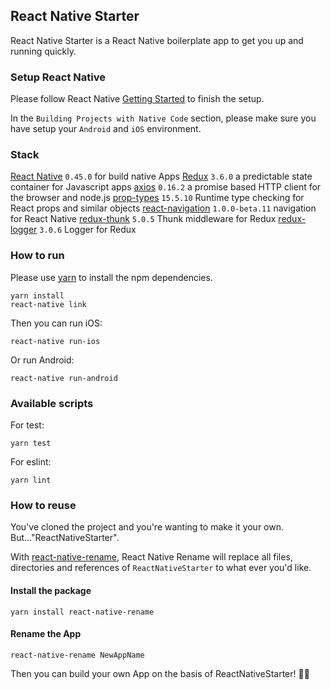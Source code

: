 ## React Native Starter

React Native Starter is a React Native boilerplate app to get you up and running quickly.

### Setup React Native

Please follow React Native [Getting Started](https://facebook.github.io/react-native/docs/getting-started.html) to finish the setup.

In the `Building Projects with Native Code` section, please make sure you have setup your `Android` and `iOS` environment.

### Stack

[React Native](https://facebook.github.io/react-native/) `0.45.0` for build native Apps
[Redux](https://github.com/reactjs/redux) `3.6.0` a predictable state container for Javascript apps
[axios](https://github.com/mzabriskie/axios) `0.16.2` a promise based HTTP client for the browser and node.js
[prop-types](https://github.com/facebook/prop-types) `15.5.10` Runtime type checking for React props and similar objects
[react-navigation](https://github.com/react-community/react-navigation) `1.0.0-beta.11` navigation for React Native
[redux-thunk](https://github.com/gaearon/redux-thunk) `5.0.5` Thunk middleware for Redux
[redux-logger](https://github.com/evgenyrodionov/redux-logger) `3.0.6` Logger for Redux

### How to run

Please use [yarn](https://yarnpkg.com/en/) to install the npm dependencies.

```
yarn install
react-native link
```

Then you can run iOS:
```
react-native run-ios
```

Or run Android:
```
react-native run-android
```

### Available scripts

For test:

```
yarn test
```

For eslint:

```
yarn lint
```

### How to reuse

You've cloned the project and you're wanting to make it your own. But..."ReactNativeStarter".

With [react-native-rename](https://www.npmjs.com/package/react-native-rename), React Native Rename will replace all files, directories and references of `ReactNativeStarter` to what ever you'd like.

#### Install the package
```
yarn install react-native-rename
```
#### Rename the App
```
react-native-rename NewAppName
```

Then you can build your own App on the basis of ReactNativeStarter! 🙌🏻
